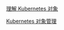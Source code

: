 

[理解 Kubernetes 对象](https://kubernetes.io/zh-cn/docs/concepts/overview/working-with-objects/kubernetes-objects/)

[Kubernetes 对象管理](https://kubernetes.io/zh-cn/docs/concepts/overview/working-with-objects/object-management/)

